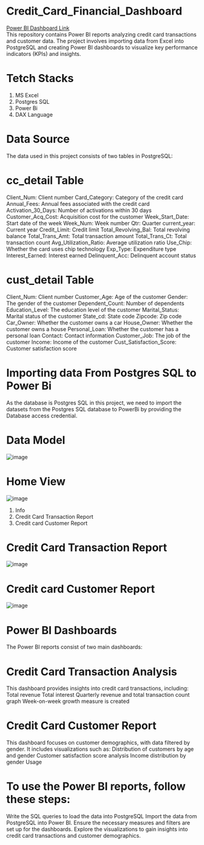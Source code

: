 # Credit_Card_Financial_Dashboard 
 [Power BI Dashboard Link](https://app.powerbi.com/view?r=eyJrIjoiZTRiNTBlNzktNjVhZC00ODZiLTliM2ItODcxZDg0ZjY5ZDQwIiwidCI6ImM2ZTU0OWIzLTVmNDUtNDAzMi1hYWU5LWQ0MjQ0ZGM1YjJjNCJ9)\
This repository contains Power BI reports analyzing credit card transactions and customer data. The project involves importing data from Excel into PostgreSQL and creating Power BI dashboards to visualize key performance indicators (KPIs) and insights.

# Tetch Stacks

1. MS Excel 
2. Postgres SQL
3. Power Bi 
4. DAX Language

# Data Source
The data used in this project consists of two tables in PostgreSQL:

# cc_detail Table

Client_Num: Client number
Card_Category: Category of the credit card
Annual_Fees: Annual fees associated with the credit card
Activation_30_Days: Number of activations within 30 days
Customer_Acq_Cost: Acquisition cost for the customer
Week_Start_Date: Start date of the week
Week_Num: Week number
Qtr: Quarter
current_year: Current year
Credit_Limit: Credit limit
Total_Revolving_Bal: Total revolving balance
Total_Trans_Amt: Total transaction amount
Total_Trans_Ct: Total transaction count
Avg_Utilization_Ratio: Average utilization ratio
Use_Chip: Whether the card uses chip technology
Exp_Type: Expenditure type
Interest_Earned: Interest earned
Delinquent_Acc: Delinquent account status

# cust_detail Table

Client_Num: Client number
Customer_Age: Age of the customer
Gender: The gender of the customer
Dependent_Count: Number of dependents
Education_Level: The education level of the customer
Marital_Status: Marital status of the customer
State_cd: State code
Zipcode: Zip code
Car_Owner: Whether the customer owns a car
House_Owner: Whether the customer owns a house
Personal_Loan: Whether the customer has a personal loan
Contact: Contact information
Customer_Job: The job of the customer
Income: Income of the customer
Cust_Satisfaction_Score: Customer satisfaction score

# Importing data From Postgres SQL to Power Bi 
As the database is Postgres SQL in this project, we need to import the datasets from the Postgres SQL database to PowerBi by providing the Database access credential.

# Data Model
![image](https://github.com/user-attachments/assets/7ba7aa7c-4496-4fb0-be79-dfb06c5c23d5)

# Home View 
![image](https://github.com/user-attachments/assets/f8518040-4a97-4087-98b7-c62e3a7b5e40)
1. Info 
2. Credit Card Transaction Report
3. Credit card Customer Report

# Credit Card Transaction Report
![image](https://github.com/user-attachments/assets/79159d23-bd8d-4923-9082-609f564fc87e)

# Credit card Customer Report

![image](https://github.com/user-attachments/assets/95651553-3714-405f-bc0b-8aec8828554c)

# Power BI Dashboards
The Power BI reports consist of two main dashboards:

# Credit Card Transaction Analysis

This dashboard provides insights into credit card transactions, including:
Total revenue
Total interest
Quarterly revenue and total transaction count graph
Week-on-week growth measure is created

# Credit Card Customer Report

This dashboard focuses on customer demographics, with data filtered by gender. It includes visualizations such as:
Distribution of customers by age and gender
Customer satisfaction score analysis
Income distribution by gender
Usage


# To use the Power BI reports, follow these steps:
Write the SQL queries to load the data into PostgreSQL
Import the data from PostgreSQL into Power BI.
Ensure the necessary measures and filters are set up for the dashboards.
Explore the visualizations to gain insights into credit card transactions and customer demographics.



